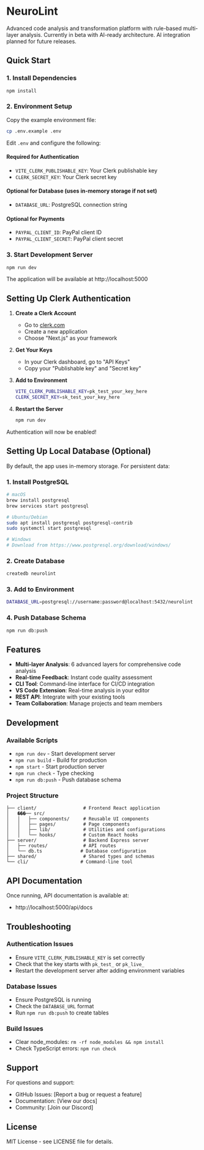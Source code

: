 # NeuroLint

Advanced code analysis and transformation platform with rule-based multi-layer analysis. Currently in beta with AI-ready architecture. AI integration planned for future releases.

## Quick Start

### 1. Install Dependencies

```bash
npm install
```

### 2. Environment Setup

Copy the example environment file:

```bash
cp .env.example .env
```

Edit `.env` and configure the following:

#### Required for Authentication

- `VITE_CLERK_PUBLISHABLE_KEY`: Your Clerk publishable key
- `CLERK_SECRET_KEY`: Your Clerk secret key

#### Optional for Database (uses in-memory storage if not set)

- `DATABASE_URL`: PostgreSQL connection string

#### Optional for Payments

- `PAYPAL_CLIENT_ID`: PayPal client ID
- `PAYPAL_CLIENT_SECRET`: PayPal client secret

### 3. Start Development Server

```bash
npm run dev
```

The application will be available at http://localhost:5000

## Setting Up Clerk Authentication

1. **Create a Clerk Account**
   - Go to [clerk.com](https://clerk.com)
   - Create a new application
   - Choose "Next.js" as your framework

2. **Get Your Keys**
   - In your Clerk dashboard, go to "API Keys"
   - Copy your "Publishable key" and "Secret key"

3. **Add to Environment**

   ```bash
   VITE_CLERK_PUBLISHABLE_KEY=pk_test_your_key_here
   CLERK_SECRET_KEY=sk_test_your_key_here
   ```

4. **Restart the Server**
   ```bash
   npm run dev
   ```

Authentication will now be enabled!

## Setting Up Local Database (Optional)

By default, the app uses in-memory storage. For persistent data:

### 1. Install PostgreSQL

```bash
# macOS
brew install postgresql
brew services start postgresql

# Ubuntu/Debian
sudo apt install postgresql postgresql-contrib
sudo systemctl start postgresql

# Windows
# Download from https://www.postgresql.org/download/windows/
```

### 2. Create Database

```bash
createdb neurolint
```

### 3. Add to Environment

```bash
DATABASE_URL=postgresql://username:password@localhost:5432/neurolint
```

### 4. Push Database Schema

```bash
npm run db:push
```

## Features

- **Multi-layer Analysis**: 6 advanced layers for comprehensive code analysis
- **Real-time Feedback**: Instant code quality assessment
- **CLI Tool**: Command-line interface for CI/CD integration
- **VS Code Extension**: Real-time analysis in your editor
- **REST API**: Integrate with your existing tools
- **Team Collaboration**: Manage projects and team members

## Development

### Available Scripts

- `npm run dev` - Start development server
- `npm run build` - Build for production
- `npm start` - Start production server
- `npm run check` - Type checking
- `npm run db:push` - Push database schema

### Project Structure

```
├── client/                 # Frontend React application
│   ���── src/
│   │   ├── components/     # Reusable UI components
│   │   ├── pages/          # Page components
│   │   ├── lib/            # Utilities and configurations
│   │   └── hooks/          # Custom React hooks
├── server/                 # Backend Express server
│   ├── routes/             # API routes
│   └── db.ts              # Database configuration
├── shared/                 # Shared types and schemas
└── cli/                   # Command-line tool
```

## API Documentation

Once running, API documentation is available at:

- http://localhost:5000/api/docs

## Troubleshooting

### Authentication Issues

- Ensure `VITE_CLERK_PUBLISHABLE_KEY` is set correctly
- Check that the key starts with `pk_test_` or `pk_live_`
- Restart the development server after adding environment variables

### Database Issues

- Ensure PostgreSQL is running
- Check the `DATABASE_URL` format
- Run `npm run db:push` to create tables

### Build Issues

- Clear node_modules: `rm -rf node_modules && npm install`
- Check TypeScript errors: `npm run check`

## Support

For questions and support:

- GitHub Issues: [Report a bug or request a feature]
- Documentation: [View our docs]
- Community: [Join our Discord]

## License

MIT License - see LICENSE file for details.
